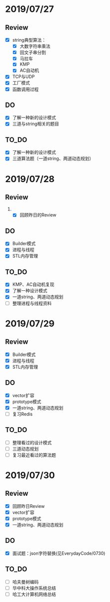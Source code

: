 # 2019/07/27
## Review
- [x] string典型算法：
   - [x] 大数字符串乘法
   - [x] 回文子串分割
   - [x] 马拉车
   - [x] KMP
   - [x] AC自动机   
 - [x] TCP与UDP 
 - [x] 工厂模式
 - [x] 函数调用过程

## DO
- [x] 了解一种新的设计模式
- [x] 三道与string相关的题目

## TO_DO
- [x] 了解一种新的设计模式
- [x] 三道算法题（一道string、两道动态规划）

# 2019/07/28
## Review
1. - [x] 回顾昨日的Review

## DO
- [x] Builder模式
- [x] 进程与线程
- [x] STL内存管理
  
## TO_DO
- [x] KMP、AC自动机复现
- [x] 了解一种设计模式
- [x] 一道string、两道动态规划
- [ ] 整理进程与线程资料

# 2019/07/29
## Review
- [x] Builder模式
- [X] 进程与线程
- [x] STL内存管理

## DO
- [x] vector扩容
- [x] prototype模式
- [x] 一道string、两道动态规划
- [ ] 复习Redis

## TO_DO
- [ ] 整理看过的设计模式
- [ ] 三道动态规划
- [ ] 复习最近看过的算法题

# 2019/07/30
## Review
- [x] 回顾昨日Review
- [x] vector扩容
- [x] prototype模式
- [x] 一道string、两道动态规划

## DO
- [x] 面试题：json字符替换(见EverydayCode/0730)

## TO_DO
- [ ] 哈夫曼树编码
- [ ] 华中科大操作系统总结
- [ ] 哈工大计算机网络总结